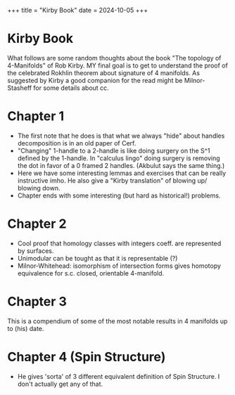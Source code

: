 +++
title = "Kirby Book"
date = 2024-10-05
+++

# Kirby Book

What follows are some random thoughts about the book "The topology of 4-Manifolds" of Rob Kirby. MY final goal is to get to understand the proof of the celebrated Rokhlin theorem about signature of 4 manifolds. As suggested by Kirby a good companion for the read might be Milnor-Stasheff for some details about cc.   

# Chapter 1

- The first note that he does is that what we always "hide" about handles decomposition is in an old paper of Cerf.
- "Changing" 1-handle to a 2-handle is like doing surgery on the S^1 defined by the 1-handle. In "calculus lingo" doing surgery is removing the dot in favor of a 0 framed 2 handles. (Akbulut says the same thing.)
- Here we have some interesting lemmas and exercises that can be really instructive imho. He also give a "Kirby translation" of blowing up/ blowing down.
- Chapter ends with some interesting (but hard as historical!) problems.

# Chapter 2
- Cool proof that homology classes with integers coeff. are represented by surfaces. 
- Unimodular can be tought as that it is representable (?)
- Milnor-Whitehead: isomorphism of intersection forms gives homotopy equivalence for s.c. closed, orientable 4-manifold.

# Chapter 3 
This is a compendium of some of the most notable results in 4 manifolds up to (his) date.

# Chapter 4 (Spin Structure)
- He gives 'sorta' of 3 different equivalent definition of Spin Structure. I don't actually get any of that.